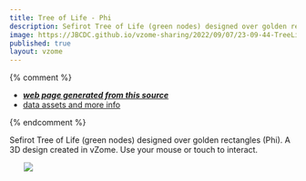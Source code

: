 ```yaml
---
title: Tree of Life - Phi
description: Sefirot Tree of Life (green nodes) designed over golden rectangles (Phi). A 3D design created in vZome.  Use your mouse or touch to interact.
image: https://JBCDC.github.io/vzome-sharing/2022/09/07/23-09-44-TreeLifePhi/TreeLifePhi.png
published: true
layout: vzome
---
```


{% comment %}
 - [***web page generated from this source***](<https://JBCDC.github.io/vzome-sharing/2022/09/07/TreeLifePhi-23-09-44.html>)
 - [data assets and more info](<https://github.com/JBCDC/vzome-sharing/tree/main/2022/09/07/23-09-44-TreeLifePhi/>)
 
{% endcomment %}

Sefirot Tree of Life (green nodes) designed over golden rectangles (Phi). A 3D design created in vZome.  Use your mouse or touch to interact.

<vzome-viewer style="width: 87%; height: 60vh; margin: 5%"
       src="https://JBCDC.github.io/vzome-sharing/2022/09/07/23-09-44-TreeLifePhi/TreeLifePhi.vZome" >
  <img src="https://JBCDC.github.io/vzome-sharing/2022/09/07/23-09-44-TreeLifePhi/TreeLifePhi.png" />
</vzome-viewer>

